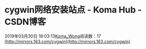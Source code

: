 # cygwin网络安装站点 - Koma Hub - CSDN博客
2019年03月30日 18:03:13[Koma_Wong](https://me.csdn.net/Rong_Toa)阅读数：17
[http://mirrors.163.com/cygwin](http://mirrors.163.com/cygwin)
